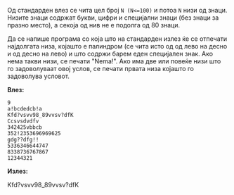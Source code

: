 Од стандарден влез се чита цел број `N (N<=100)` и потоа `N` низи од знаци. Низите знаци содржат букви, цифри и специјални знаци (без знаци за празно место), а секоја од нив не е подолга од 80 знаци.

Да се напише програма со која што на стандарден излез ќе се отпечати најдолгата низа, којашто е палиндром (се чита исто од од лево на десно и од десно на лево) и што содржи барем еден специјален знак. Ако нема такви низи, се печати "Nema!". Ако има две или повеќе низи што го задоволуваат овој услов, се печати првата низа којашто го задоволува условот.

**Влез:**

```
9
a!bcdedcb!a
Kfd?vsvv98_89vvsv?dfK
Ccsvsdvdfv
342425vbbcb
352!2353696969625
gdg??dfg!!
5336346644747
8338736767867
12344321
```

**Излез:**

Kfd?vsvv98_89vvsv?dfK